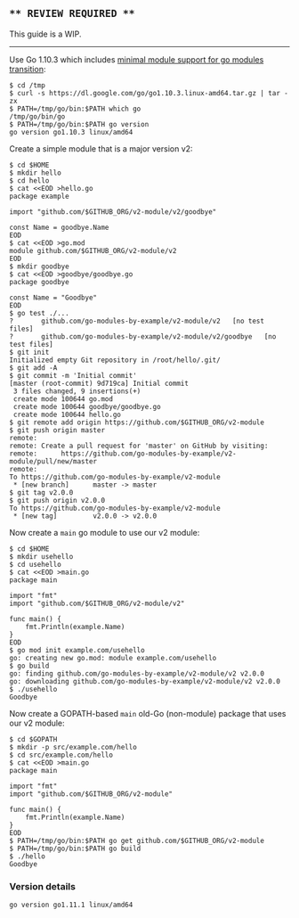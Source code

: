 <!-- __JSON: egrunner script.sh # LONG ONLINE

## `** REVIEW REQUIRED **`

This guide is a WIP.

----

Use Go 1.10.3 which includes [minimal module support for go modules
transition](https://github.com/golang/go/issues/25139):

```
{{PrintBlock "use Go 1.10.3" -}}
```

Create a simple module that is a major version v2:


```
{{PrintBlock "create go module v2" -}}
```

Now create a `main` go module to use our v2 module:


```
{{PrintBlock "Go module use v2 module" -}}
```

Now create a GOPATH-based `main` old-Go (non-module) package that uses our v2 module:


```
{{PrintBlock "GOPATH use v2 module" -}}
```

### Version details

```
{{PrintBlockOut "version details" -}}
```

-->

## `** REVIEW REQUIRED **`

This guide is a WIP.

----

Use Go 1.10.3 which includes [minimal module support for go modules
transition](https://github.com/golang/go/issues/25139):

```
$ cd /tmp
$ curl -s https://dl.google.com/go/go1.10.3.linux-amd64.tar.gz | tar -zx
$ PATH=/tmp/go/bin:$PATH which go
/tmp/go/bin/go
$ PATH=/tmp/go/bin:$PATH go version
go version go1.10.3 linux/amd64
```

Create a simple module that is a major version v2:


```
$ cd $HOME
$ mkdir hello
$ cd hello
$ cat <<EOD >hello.go
package example

import "github.com/$GITHUB_ORG/v2-module/v2/goodbye"

const Name = goodbye.Name
EOD
$ cat <<EOD >go.mod
module github.com/$GITHUB_ORG/v2-module/v2
EOD
$ mkdir goodbye
$ cat <<EOD >goodbye/goodbye.go
package goodbye

const Name = "Goodbye"
EOD
$ go test ./...
?   	github.com/go-modules-by-example/v2-module/v2	[no test files]
?   	github.com/go-modules-by-example/v2-module/v2/goodbye	[no test files]
$ git init
Initialized empty Git repository in /root/hello/.git/
$ git add -A
$ git commit -m 'Initial commit'
[master (root-commit) 9d719ca] Initial commit
 3 files changed, 9 insertions(+)
 create mode 100644 go.mod
 create mode 100644 goodbye/goodbye.go
 create mode 100644 hello.go
$ git remote add origin https://github.com/$GITHUB_ORG/v2-module
$ git push origin master
remote: 
remote: Create a pull request for 'master' on GitHub by visiting:        
remote:      https://github.com/go-modules-by-example/v2-module/pull/new/master        
remote: 
To https://github.com/go-modules-by-example/v2-module
 * [new branch]      master -> master
$ git tag v2.0.0
$ git push origin v2.0.0
To https://github.com/go-modules-by-example/v2-module
 * [new tag]         v2.0.0 -> v2.0.0
```

Now create a `main` go module to use our v2 module:


```
$ cd $HOME
$ mkdir usehello
$ cd usehello
$ cat <<EOD >main.go
package main

import "fmt"
import "github.com/$GITHUB_ORG/v2-module/v2"

func main() {
	fmt.Println(example.Name)
}
EOD
$ go mod init example.com/usehello
go: creating new go.mod: module example.com/usehello
$ go build
go: finding github.com/go-modules-by-example/v2-module/v2 v2.0.0
go: downloading github.com/go-modules-by-example/v2-module/v2 v2.0.0
$ ./usehello
Goodbye
```

Now create a GOPATH-based `main` old-Go (non-module) package that uses our v2 module:


```
$ cd $GOPATH
$ mkdir -p src/example.com/hello
$ cd src/example.com/hello
$ cat <<EOD >main.go
package main

import "fmt"
import "github.com/$GITHUB_ORG/v2-module"

func main() {
	fmt.Println(example.Name)
}
EOD
$ PATH=/tmp/go/bin:$PATH go get github.com/$GITHUB_ORG/v2-module
$ PATH=/tmp/go/bin:$PATH go build
$ ./hello
Goodbye
```

### Version details

```
go version go1.11.1 linux/amd64
```

<!-- END -->

